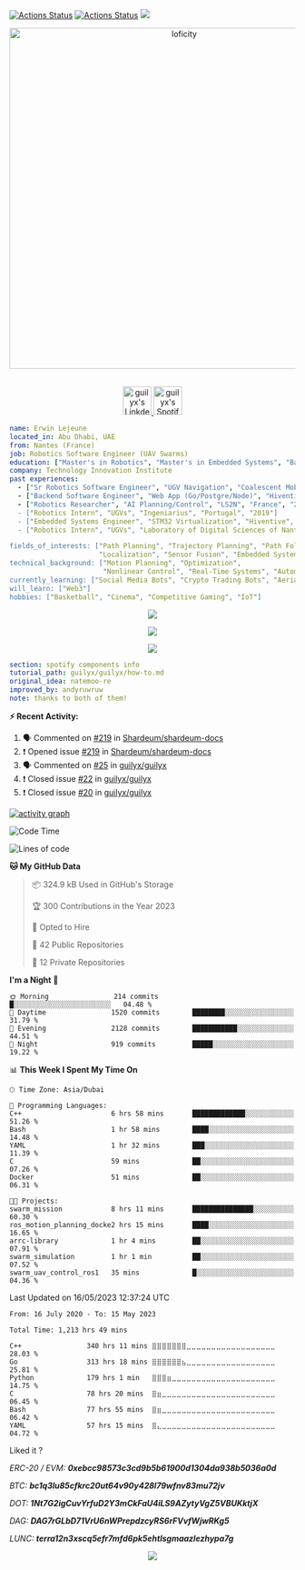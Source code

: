 [![Actions Status](https://github.com/guilyx/guilyx/workflows/wakatime-stats/badge.svg)](https://github.com/guilyx/guilyx/actions)
[![Actions Status](https://github.com/guilyx/guilyx/workflows/update-gh-activity/badge.svg)](https://github.com/guilyx/guilyx/actions)
![](https://visitor-badge.glitch.me/badge?page_id=guilyx.guilyx)

<p align="center">
<img alt="loficity" width="600px" src="https://github.com/HyunCafe/HyunCafe/raw/main/assests/loficity.gif"</img>
</p>

<p align="center">
<br/>
<a href="https://www.linkedin.com/in/erwinlejeune-lkn">
  <img alt="guilyx's LinkdeIN" width="50px" src="https://user-images.githubusercontent.com/43545812/144035037-0f415fc7-9f96-4517-a370-ccc6e78a714b.png" />
</a>
<a href="https://open.spotify.com/user/11147618695?si=zZFn6uAGRLyoU02lsG50GA">
  <img alt="guilyx's Spotify" width="50px" src="https://user-images.githubusercontent.com/43545812/144035120-1ad5169b-91c7-4078-bef9-6a82c733f373.png" />
</a>
<br>
</p>

```yaml
name: Erwin Lejeune
located_in: Abu Dhabi, UAE
from: Nantes (France)
job: Robotics Software Engineer (UAV Swarms)
education: ["Master's in Robotics", "Master's in Embedded Systems", "Bachelor's in Electronics"]
company: Technology Innovation Institute
past experiences: 
  - ["Sr Robotics Software Engineer", "UGV Navigation", "Coalescent Mobile Robotics", "Denmark", "2021-2022"]
  - ["Backend Software Engineer", "Web App (Go/Postgre/Node)", "Hiventive", "Fully Remote", "2020-2021"]
  - ["Robotics Researcher", "AI Planning/Control", "LS2N", "France", "2019-2021]
  - ["Robotics Intern", "UGVs", "Ingeniarius", "Portugal", "2019"]
  - ["Embedded Systems Engineer", "STM32 Virtualization", "Hiventive", "France", "2018-2019"]
  - ["Robotics Intern", "UGVs", "Laboratory of Digital Sciences of Nantes (LS2N)", "France", "2019"]

fields_of_interests: ["Path Planning", "Trajectory Planning", "Path Following", "Behaviour Planning", 
                      "Localization", "Sensor Fusion", "Embedded Systems"]
technical_background: ["Motion Planning", "Optimization", 
                       "Nonlinear Control", "Real-Time Systems", "Automated Planning"]
currently_learning: ["Social Media Bots", "Crypto Trading Bots", "Aerial Robotics"]
will_learn: ["Web3"]
hobbies: ["Basketball", "Cinema", "Competitive Gaming", "IoT"]
```

<p align="center">
  <img alig src="https://github-profile-trophy.vercel.app/?username=guilyx&column=6&rank=SSS,SS,S,AAA,AA,A,B,C" />
</p>

<p align="center">
  <a href="https://guilyx.vercel.app/api/now-playing">
    <img src="https://guilyx.vercel.app/api/now-playing">
  </a>
</p>

<p align="center">
  <img src="https://guilyx.vercel.app/api/top-played">
</p>
 
```yaml
section: spotify components info
tutorial_path: guilyx/guilyx/how-to.md
original_idea: natemoo-re
improved_by: andyruwruw
note: thanks to both of them!
```


**:zap: Recent Activity:**

<!--START_SECTION:activity-->
1. 🗣 Commented on [#219](https://github.com/Shardeum/shardeum-docs/issues/219) in [Shardeum/shardeum-docs](https://github.com/Shardeum/shardeum-docs)
2. ❗️ Opened issue [#219](https://github.com/Shardeum/shardeum-docs/issues/219) in [Shardeum/shardeum-docs](https://github.com/Shardeum/shardeum-docs)
3. 🗣 Commented on [#25](https://github.com/guilyx/guilyx/issues/25) in [guilyx/guilyx](https://github.com/guilyx/guilyx)
4. ❗️ Closed issue [#22](https://github.com/guilyx/guilyx/issues/22) in [guilyx/guilyx](https://github.com/guilyx/guilyx)
5. ❗️ Closed issue [#20](https://github.com/guilyx/guilyx/issues/20) in [guilyx/guilyx](https://github.com/guilyx/guilyx)
<!--END_SECTION:activity-->

[![activity graph](https://activity-graph.herokuapp.com/graph?username=guilyx&custom_title=Erwin's%20activity%20graph&theme=github-light&hide_border=true)](https://github.com/ashutosh00710/github-readme-activity-graph)

<!--START_SECTION:waka-->
![Code Time](http://img.shields.io/badge/Code%20Time-1%2C211%20hrs%2056%20mins-blue)

![Lines of code](https://img.shields.io/badge/From%20Hello%20World%20I%27ve%20Written-74.3%20million%20lines%20of%20code-blue)

**🐱 My GitHub Data** 

> 📦 324.9 kB Used in GitHub's Storage 
 > 
> 🏆 300 Contributions in the Year 2023
 > 
> 💼 Opted to Hire
 > 
> 📜 42 Public Repositories 
 > 
> 🔑 12 Private Repositories 
 > 
**I'm a Night 🦉** 

```text
🌞 Morning                214 commits         █░░░░░░░░░░░░░░░░░░░░░░░░   04.48 % 
🌆 Daytime                1520 commits        ████████░░░░░░░░░░░░░░░░░   31.79 % 
🌃 Evening                2128 commits        ███████████░░░░░░░░░░░░░░   44.51 % 
🌙 Night                  919 commits         █████░░░░░░░░░░░░░░░░░░░░   19.22 % 
```


📊 **This Week I Spent My Time On** 

```text
🕑︎ Time Zone: Asia/Dubai

💬 Programming Languages: 
C++                      6 hrs 58 mins       █████████████░░░░░░░░░░░░   51.26 % 
Bash                     1 hr 58 mins        ████░░░░░░░░░░░░░░░░░░░░░   14.48 % 
YAML                     1 hr 32 mins        ███░░░░░░░░░░░░░░░░░░░░░░   11.39 % 
C                        59 mins             ██░░░░░░░░░░░░░░░░░░░░░░░   07.26 % 
Docker                   51 mins             ██░░░░░░░░░░░░░░░░░░░░░░░   06.31 % 

🐱‍💻 Projects: 
swarm_mission            8 hrs 11 mins       ███████████████░░░░░░░░░░   60.30 % 
ros_motion_planning_docke2 hrs 15 mins       ████░░░░░░░░░░░░░░░░░░░░░   16.65 % 
arrc-library             1 hr 4 mins         ██░░░░░░░░░░░░░░░░░░░░░░░   07.91 % 
swarm_simulation         1 hr 1 min          ██░░░░░░░░░░░░░░░░░░░░░░░   07.52 % 
swarm_uav_control_ros1   35 mins             █░░░░░░░░░░░░░░░░░░░░░░░░   04.36 % 
```


 Last Updated on 16/05/2023 12:37:24 UTC
<!--END_SECTION:waka-->

<!--START_SECTION:waka-simple-->

```text
From: 16 July 2020 - To: 15 May 2023

Total Time: 1,213 hrs 49 mins

C++                340 hrs 11 mins ⣿⣿⣿⣿⣿⣿⣿⣀⣀⣀⣀⣀⣀⣀⣀⣀⣀⣀⣀⣀⣀⣀⣀⣀⣀   28.03 %
Go                 313 hrs 18 mins ⣿⣿⣿⣿⣿⣿⣦⣀⣀⣀⣀⣀⣀⣀⣀⣀⣀⣀⣀⣀⣀⣀⣀⣀⣀   25.81 %
Python             179 hrs 1 min   ⣿⣿⣿⣶⣀⣀⣀⣀⣀⣀⣀⣀⣀⣀⣀⣀⣀⣀⣀⣀⣀⣀⣀⣀⣀   14.75 %
C                  78 hrs 20 mins  ⣿⣶⣀⣀⣀⣀⣀⣀⣀⣀⣀⣀⣀⣀⣀⣀⣀⣀⣀⣀⣀⣀⣀⣀⣀   06.45 %
Bash               77 hrs 55 mins  ⣿⣶⣀⣀⣀⣀⣀⣀⣀⣀⣀⣀⣀⣀⣀⣀⣀⣀⣀⣀⣀⣀⣀⣀⣀   06.42 %
YAML               57 hrs 15 mins  ⣿⣄⣀⣀⣀⣀⣀⣀⣀⣀⣀⣀⣀⣀⣀⣀⣀⣀⣀⣀⣀⣀⣀⣀⣀   04.72 %
```

<!--END_SECTION:waka-simple-->

Liked it ?

*ERC-20 / EVM: **0xebcc98573c3cd9b5b61900d1304da938b5036a0d***

*BTC: **bc1q3lu85cfkrc20ut64v90y428l79wfnv83mu72jv***

*DOT: **1Nt7G2igCuvYrfuD2Y3mCkFaU4iLS9AZytyVgZ5VBUKktjX***

*DAG: **DAG7rGLbD71VrU6nWPrepdzcyRS6rFVvfWjwRKg5***

*LUNC: **terra12n3xscq5efr7mfd6pk5ehtlsgmaazlezhypa7g***

<p align="center">
  <img src="https://capsule-render.vercel.app/api?type=waving&color=gradient&height=60&section=footer"/>
</p>
